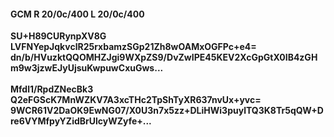 #### GCM R 20/0c/400 L 20/0c/400
**SU+H89CURynpXV8G**<br/>**LVFNYepJqkvclR25rxbamzSGp21Zh8wOAMxOGFPc+e4=**<br/>**dn/b/HVuzktQQOMHZJgi9WXpZS9/DvZwIPE45KEV2XcGpGtX0IB4zGHm9w3jzwEJyUjsuKwpuwCxuGws...**<br/><br/>
**Mfdl1/RpdZNecBk3**<br/>**Q2eFGScK7MnWZKV7A3xcTHc2TpShTyXR637nvUx+yvc=**<br/>**9WCR61V2DaOK9EwNG07/X0U3n7x5zz+DLiHWi3puylTQ3K8Tr5qQW+Dre6VYMfpyYZidBrUlcyWZyfe+...**